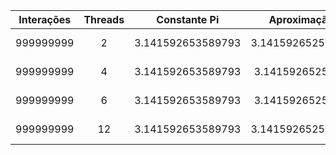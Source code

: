 | **Interações** | **Threads**      | **Constante Pi**  | **Aproximação Pi** | **Diferença Absoluta** |
|:-------------:|:-----------------:|:----------------:|:-------------------:|:---------------------:|
| 999999999     | 2                 | 3.141592653589793 | 3.1415926525894307 | 3.184252606373165E-10 |
| 999999999     | 4                 | 3.141592653589793 | 3.141592652589331  | 3.184569248261453E-10 |
| 999999999     | 6                 | 3.141592653589793 | 3.141592652589561  | 3.183837013894787E-10 |
| 999999999     | 12                | 3.141592653589793 | 3.1415926525896274 | 3.1836263904958814E-10 |
